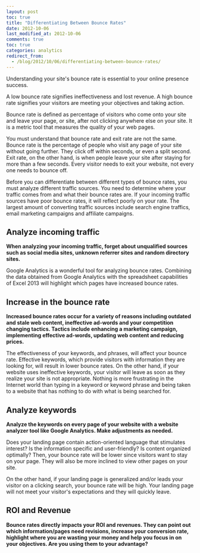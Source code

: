 ```yaml
---
layout: post
toc: true
title: "Differentiating Between Bounce Rates"
date: 2012-10-06
last_modified_at: 2012-10-06
comments: true
toc: true
categories: analytics
redirect_from:
  - /blog/2012/10/06/differentiating-between-bounce-rates/
---
```


Understanding your site's bounce rate is essential to your online presence success.

A low bounce rate signifies ineffectiveness and lost revenue. A high bounce rate signifies your visitors are meeting your objectives and taking action.

Bounce rate is defined as percentage of visitors who come onto your site and leave your page, or site, after not clicking anywhere else on your site. It is a metric tool that measures the quality of your web pages.

You must understand that bounce rate and exit rate are not the same. Bounce rate is the percentage of people who visit any page of your site without going further. They click off within seconds, or even a split second. Exit rate, on the other hand, is when people leave your site after staying for more than a few seconds. Every visitor needs to exit your website, not every one needs to bounce off.

Before you can differentiate between different types of bounce rates, you must analyze different traffic sources. You need to determine where your traffic comes from and what their bounce rates are. If your incoming traffic sources have poor bounce rates, it will reflect poorly on your rate. The largest amount of converting traffic sources include search engine traffics, email marketing campaigns and affiliate campaigns.

## Analyze incoming traffic

**When analyzing your incoming traffic, forget about unqualified sources such as social media sites, unknown referrer sites and random directory sites.**

Google Analytics is a wonderful tool for analyzing bounce rates. Combining the data obtained from Google Analytics with the spreadsheet capabilities of Excel 2013 will highlight which pages have increased bounce rates.

## Increase in the bounce rate

**Increased bounce rates occur for a variety of reasons including outdated and stale web content, ineffective ad-words and your competition changing tactics. Tactics include enhancing a marketing campaign, implementing effective ad-words, updating web content and reducing prices.**

The effectiveness of your keywords, and phrases, will affect your bounce rate. Effective keywords, which provide visitors with information they are looking for, will result in lower bounce rates. On the other hand, if your website uses ineffective keywords, your visitor will leave as soon as they realize your site is not appropriate. Nothing is more frustrating in the Internet world than typing in a keyword or keyword phrase and being taken to a website that has nothing to do with what is being searched for.

## Analyze keywords

**Analyze the keywords on every page of your website with a website analyzer tool like Google Analytics. Make adjustments as needed.**

Does your landing page contain action-oriented language that stimulates interest? Is the information specific and user-friendly? Is content organized optimally? Then, your bounce rate will be lower since visitors want to stay on your page. They will also be more inclined to view other pages on your site.

On the other hand, if your landing page is generalized and/or leads your visitor on a clicking search, your bounce rate will be high. Your landing page will not meet your visitor's expectations and they will quickly leave.

## ROI and Revenue

**Bounce rates directly impacts your ROI and revenues. They can point out which information/pages need revisions, increase your conversion rate, highlight where you are wasting your money and help you focus in on your objectives. Are you using them to your advantage?**
